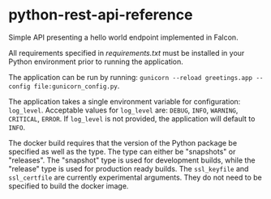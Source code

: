 # python-rest-api-reference


Simple API presenting a hello world endpoint implemented in Falcon.

All requirements specified in _requirements.txt_ must be installed
in your Python environment prior to running the application.

The application can be run by running: `gunicorn --reload greetings.app --config file:gunicorn_config.py`.

The application takes a single environment variable for configuration: `log_level`. Acceptable values for `log_level`
are: `DEBUG`, `INFO`, `WARNING`, `CRITICAL`, `ERROR`. If `log_level` is not provided, the application will default to
`INFO`.

The docker build requires that the version of the Python package be specified as well as the type. The type can either
be "snapshots" or "releases". The "snapshot" type is used for development builds, while the "release" type is used
for production ready builds. The `ssl_keyfile` and `ssl_certfile` are currently experimental arguments. They do not need
to be specified to build the docker image.